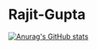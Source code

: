 # Rajit-Gupta
[![Anurag's GitHub stats](https://github-readme-stats.vercel.app/api?username=RAJIT-018)](https://github.com/anuraghazra/github-readme-stats)
